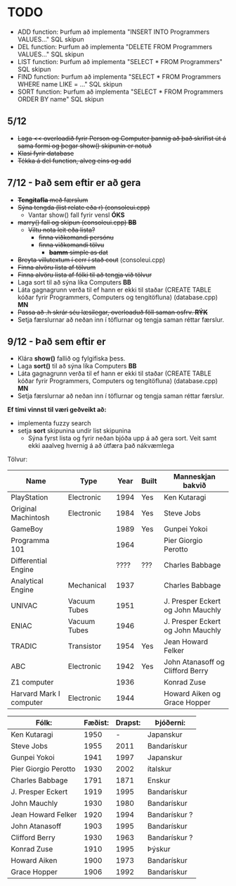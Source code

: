 # TODO

* ADD function: Þurfum að implementa "INSERT INTO Programmers VALUES..."  SQL skipun
* DEL function: Þurfum að implementa "DELETE FROM Programmers VALUES..." SQL skipun
* LIST function: Þurfum að implementa "SELECT * FROM Programmers" SQL skipun
* FIND function: Þurfum að implementa "SELECT * FROM Programmers WHERE name LIKE = ..." SQL skipun
* SORT function: Þurfum að implementa "SELECT * FROM Programmers ORDER BY name" SQL skipun

## 5/12

* ~~Laga << overloadið fyrir Person og Computer þannig að það skrifist út á sama formi og þegar show() skipunin er notuð~~
* ~~Klasi fyrir database~~
* ~~Tékka á del function, alveg eins og add~~

## 7/12 - Það sem eftir er að gera

* ~~**Tengitafla** með færslum~~
* ~~Sýna tengda (list relate eða r) (consoleui.cpp)~~
	* Vantar show() fall fyrir vensl **ÓKS**
* ~~marry() fall og skipun (consoleui.cpp) **BB**~~
	* ~~Viltu nota leit eða lista?~~
		* ~~finna viðkomandi persónu~~
		* ~~finna viðkomandi tölvu~~
			* ~~**bamm** simple as dat~~
* ~~Breyta villutextum í cerr í stað cout~~ (consoleui.cpp)
* ~~Finna alvöru lista af tölvum~~
* ~~Finna alvöru lista af fólki til að tengja við tölvur~~
* Laga sort til að sýna líka Computers **BB**
* Láta gagnagrunn verða til ef hann er ekki til staðar (CREATE TABLE kóðar fyrir Programmers, Computers og tengitöfluna) (database.cpp) **MN**
* ~~Passa að .h skrár séu læsilegar, overloaduð föll saman osfrv. **RÝK**~~
* Setja færslurnar að neðan inn í töflurnar og tengja saman réttar færslur.

## 9/12 - Það sem eftir er

* Klára **show()** fallið og fylgifiska þess.
* Laga **sort()** til að sýna líka Computers **BB**
* Láta gagnagrunn verða til ef hann er ekki til staðar (CREATE TABLE kóðar fyrir Programmers, Computers og tengitöfluna) (database.cpp) **MN**
* Setja færslurnar að neðan inn í töflurnar og tengja saman réttar færslur.

**Ef tími vinnst til væri geðveikt að:**
* implementa fuzzy search
* setja **sort** skipunina undir list skipunina
    * Sýna fyrst lista og fyrir neðan bjóða upp á að gera sort. Veit samt ekki aaalveg hvernig á að útfæra það nákvæmlega

Tölvur:

| Name                   | Type            | Year  | Built | Manneskjan bakvið                 |
|------------------------|-----------------|-------|-------|-----------------------------------|
| PlayStation            | Electronic	   | 1994  | Yes   | Ken Kutaragi                      |
| Original Machintosh	 | Electronic	   | 1984  | Yes   | Steve Jobs                        |
| GameBoy                |                 | 1989  | Yes   | Gunpei Yokoi                      |
| Programma 101          |                 | 1964  |       | Pier Giorgio Perotto              |
| Differential Engine    |                 | ????  | ???   | Charles Babbage                   |
| Analytical Engine	 | Mechanical	   | 1937  |       | Charles Babbage                   |
| UNIVAC                 | Vacuum Tubes	   | 1951  |       | J. Presper Eckert og John Mauchly |
| ENIAC                  | Vacuum Tubes	   | 1946  |       | J. Presper Eckert og John Mauchly |
| TRADIC                 | Transistor	   | 1954  | Yes   | Jean Howard Felker                |
| ABC                    | Electronic	   | 1942  | Yes   | John Atanasoff og Clifford Berry  |
| Z1 computer            |                 | 1936  |       | Konrad Zuse                       |
| Harvard Mark I computer| Electronic	   | 1944  |       | Howard Aiken og Grace Hopper      |


| Fólk:	| Fæðist: | Drapst: | Þjóðerni: |
|-------------------|------|------|----------------------|
| Ken Kutaragi | 1950 |	  - 	| Japanskur |
| Steve Jobs | 1955 | 2011 | Bandarískur |
| Gunpei Yokoi | 1941 | 1997 | Japanskur |
| Pier Giorgio Perotto | 1930 | 2002 | ítalskur |
| Charles Babbage | 1791 | 1871 | Enskur |
| J. Presper Eckert | 1919 | 1995 | Bandarískur |
| John Mauchly | 1930 | 1980 | Bandarískur |
| Jean Howard Felker | 1920 | 1994 | Bandarískur ? |
| John Atanasoff | 1903 | 1995 | Bandarískur |
| Clifford Berry | 1930 | 1963 | Bandarískur ? |
| Konrad Zuse | 1910 | 1995 | Þýskur |
| Howard Aiken | 1900 | 1973 | Bandarískur |
| Grace Hopper | 1906 | 1992 | Bandarískur |



